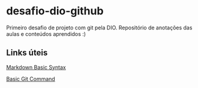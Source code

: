 # desafio-dio-github

Primeiro desafio de projeto com git pela DIO. Repositório de anotações das aulas e conteúdos aprendidos :) 

## Links úteis

[Markdown Basic Syntax](https://www.markdownguide.org/basic-syntax)

[Basic Git Command](https://www.codeproject.com/Articles/457305/Basic-Git-Command-Line-Reference-for-Windows-Users)
